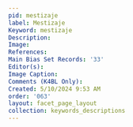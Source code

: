 ```yaml
---
pid: mestizaje
label: Mestizaje
Keyword: mestizaje
Description: 
Image: 
References: 
Main Bias Set Records: '33'
Editor(s): 
Image Caption: 
Comments (K4BL Only): 
Created: 5/10/2024 9:53 AM
order: '063'
layout: facet_page_layout
collection: keywords_descriptions
---
```


